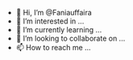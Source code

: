 - 👋 Hi, I’m @Faniauffaira
- 👀 I’m interested in ...
- 🌱 I’m currently learning ...
- 💞️ I’m looking to collaborate on ...
- 📫 How to reach me ...

<!---
Faniauffaira/Faniauffaira is a ✨ special ✨ repository because its `README.md` (this file) appears on your GitHub profile.
You can click the Preview link to take a look at your changes.
--->
